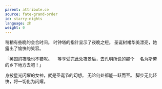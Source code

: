 ```yaml
---
parent: attribute.ce
source: fate-grand-order
id: starry-nights
language: zh
weight: 0
---
```


稍稍有些晚的会合时间。
时钟塔的指针显示了夜晚之短。
圣诞树裙华美漂亮，她露出了愉快的笑容。

「英国的夜晚也不错呢。
　等享受完此处夜景后，去孔明所说的那个
　名为斯劳的乡下地方去吧！」

身披星光闪耀的女神，就是圣诞节的幻想。
无论何处都能一跃而至。
脚步无比轻快，将一切化为闪耀。
